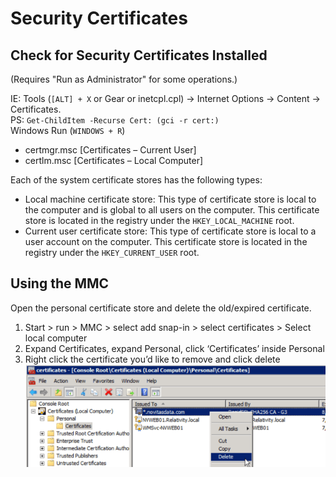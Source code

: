 # Security Certificates  

## Check for Security Certificates Installed  
(Requires "Run as Administrator" for some operations.)  

IE: Tools (`[ALT] + X` or Gear or inetcpl.cpl) → Internet Options → Content → Certificates.  
PS: `Get-ChildItem -Recurse Cert: (gci -r cert:)`  
Windows Run (`WINDOWS + R`)
- certmgr.msc [Certificates – Current User]   
- certlm.msc [Certificates –  Local Computer]  

Each of the system certificate stores has the following types:
- Local machine certificate store: This type of certificate store is local to the computer and is global to all users on the computer. This certificate store is located in the registry under the `HKEY_LOCAL_MACHINE` root.  
- Current user certificate store: This type of certificate store is local to a user account on the computer. This certificate store is located in the registry under the `HKEY_CURRENT_USER` root.

## Using the MMC
Open the personal certificate store and delete the old/expired certificate.  
1. Start > run > MMC > select add snap-in > select certificates > Select local computer  
2. Expand Certificates, expand Personal, click ‘Certificates’ inside Personal  
3. Right click the certificate you’d like to remove and click delete  
![Certificate in MMC](https://github.com/MrMikey59/00---Projects/blob/master/OS%20Scripting/Certificate%20in%20MMC.png)

